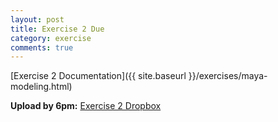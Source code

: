 ```yaml
---
layout: post
title: Exercise 2 Due
category: exercise
comments: true
---
```


[Exercise 2 Documentation]({{ site.baseurl }}/exercises/maya-modeling.html)

**Upload by 6pm:** [Exercise 2 Dropbox](https://psu.box.com/signup/collablink/d_6058204285/11915a00eb1b89)
